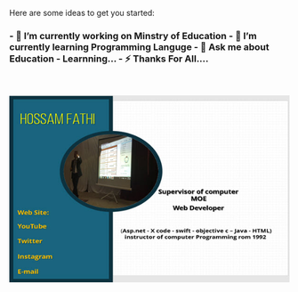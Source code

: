 
Here are some ideas to get you started:
<h3>
- 🔭 I’m currently working on Minstry of Education
- 🌱 I’m currently learning Programming Languge
- 💬 Ask me about Education - Learnning...
- ⚡ Thanks For All....
</h3>
<br>
<br>
<img align="left" alt="codeSTACKr's Github Stats" src="https://github.com/Hossamfathi050/Git_Gj1/blob/master/hossamfathi.jpg?raw=true" />
